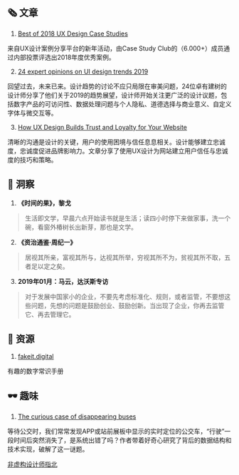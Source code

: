 ##  🗞 文章

1. [Best of 2018 UX Design Case Studies](https://www.casestudy.club/bestof?ref=webdesignernews.com)

来自UX设计案例分享平台的新年活动，由Case Study Club的（6.000+）成员通过内部投票评选出2018年度优秀案例。

2. [24 expert opinions on UI design trends 2019](https://www.userzoom.com/blog/expert-opinions-on-ui-design-trends-2019/)

回望过去，未来已来。设计趋势的讨论不应只局限在审美问题，24位卓有建树的设计师分享了他们关于2019的趋势展望，设计师开始关注更广泛的设计议题，包括数字产品的可访问性、数据处理问题与个人隐私、道德选择与商业意义、自定义字体与微交互等。

3. [How UX Design Builds Trust and Loyalty for Your Website](https://icons8.com/articles/ux-design-builds-trust-loyalty-website/?ref=webdesignernews.com)

清晰的沟通是设计的关键，用户的使用困境与信任息息相关。设计能够建立忠诚度，忠诚度促进品牌影响力。文章分享了使用UX设计为网站建立用户信任与忠诚度的技巧和策略。

## 💬 洞察

1. **《时间的果》，黎戈**

> 生活即文学，早晨六点开始读书就是生活；读四小时停下来做家事，洗一个碗，看窗外椿树长出新芽，那也是文学。

2. **《资治通鉴·周纪一》**

> 居视其所亲，富视其所与，达视其所举，穷视其所不为，贫视其所不取，五者足以定之矣。

3. **2019年01月：马云，达沃斯专访**

> 对于发展中国家小的企业，不要先考虑标准化、规则，或者监管，不要想这些问题，先想的问题是鼓励创业、鼓励创新。当出现了企业，你再去监管它、再去管理它。

## 💎 资源

1. [fakeit.digital](https://fakeit.digital/)

有趣的数字常识手册

## 🕶 趣味

1. [The curious case of disappearing buses](https://blog.scottlogic.com/2019/01/31/the-curious-case-of-disappeared-buses.html)

等待公交时，我们常常发现APP或站前展板中显示的实时定位的公交车，“行驶”一段时间后突然消失了，是系统出错了吗？作者带着好奇心研究了背后的数据结构和技术实现，破解了这一谜题。

[非虚构设计师指北](https://www.yuque.com/lynnete/design)